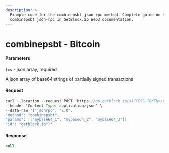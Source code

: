 ```yaml
---
description: >-
  Example code for the combinepsbt json-rpc method. Сomplete guide on how to use
  combinepsbt json-rpc in GetBlock.io Web3 documentation.
---
```


# combinepsbt - Bitcoin

#### Parameters

`txs` - json array, required

A json array of base64 strings of partially signed transactions

#### Request

```java
curl --location --request POST 'https://go.getblock.io/<ACCESS-TOKEN>/v1/mainnet/' \
--header 'Content-Type: application/json' \
--data-raw '{"jsonrpc": "2.0",
"method": "combinepsbt",
"params": [["mybase64_1", "mybase64_2", "mybase64_3"]],
"id": "getblock.io"}'
```

#### Response

```java
null
```
